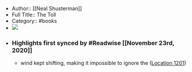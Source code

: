 - Author:: [[Neal Shusterman]]
- Full Title:: The Toll
- Category:: #books
- ![](https://images-na.ssl-images-amazon.com/images/I/517PsnK17hL._SL200_.jpg)
- ### Highlights first synced by #Readwise [[November 23rd, 2020]]
    - wind kept shifting, making it impossible to ignore the ([Location 1201](https://readwise.io/to_kindle?action=open&asin=B07P5J5YLK&location=1201))
